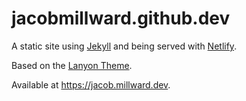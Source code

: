 # jacobmillward.github.dev

A static site using [Jekyll](http://www.jekyllrb.com) and being served with [Netlify](https://netlify.com).

Based on the [Lanyon Theme](https://github.com/poole/lanyon).

Available at https://jacob.millward.dev.
